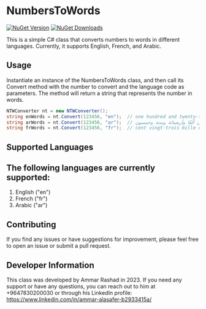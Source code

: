 # NumbersToWords

[![NuGet Version](https://img.shields.io/nuget/v/NTWConverter.svg)](https://www.nuget.org/packages/NTWConverter)
[![NuGet Downloads](https://img.shields.io/nuget/dt/NTWConverter.svg)](https://www.nuget.org/packages/NTWConverter)

This is a simple C# class that converts numbers to words in different languages. Currently, it supports English, French, and Arabic.

## Usage
Instantiate an instance of the NumbersToWords class, and then call its Convert method with the number to convert and the language code as parameters. The method will 
return a string that represents the number in words.


```csharp
NTWConverter nt = new NTWConverter();
string enWords = nt.Convert(123456, "en");  // one hundred and twenty-three thousand four hundred and fifty-six
string arWords = nt.Convert(123456, "ar");  // مائة وثلاثة وعشرون ألفًا وأربعمائة وستة وخمسون
string frWords = nt.Convert(123456, "fr");  // cent vingt-trois mille quatre cent cinquante-six
```

## Supported Languages

## The following languages are currently supported:

1. English ("en")
2. French ("fr")
3. Arabic ("ar")

## Contributing
If you find any issues or have suggestions for improvement, please feel free to open an issue or submit a pull request.

## Developer Information
This class was developed by Ammar Rashad in 2023. If you need any support or have any questions, you can reach out to him at +9647830200030 or through his LinkedIn profile: https://www.linkedin.com/in/ammar-alasafer-b2933415a/
